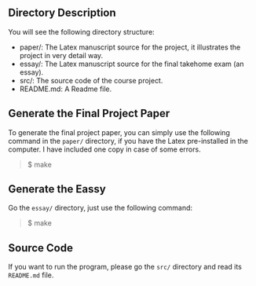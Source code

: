 ## Directory Description
You will see the following directory structure:
- paper/: The Latex manuscript source for the project, it illustrates the project in very detail way. 
- essay/: The Latex manuscript source for the final takehome exam (an essay).
- src/: The source code of the course project.
- README.md: A Readme file.


## Generate the Final Project Paper
To generate the final project paper, you can simply use the following command in the `paper/` directory, if you have the Latex pre-installed in the computer. I have included one copy in case of some errors.
> $ make


## Generate the Eassy
Go the `essay/` directory, just use the following command:
> $ make


## Source Code
If you want to run the program, please go the `src/` directory and read its `README.md` file.
